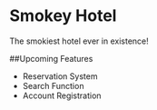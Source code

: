 # Smokey Hotel
The smokiest hotel ever in existence!

##Upcoming Features
* Reservation System
* Search Function
* Account Registration
